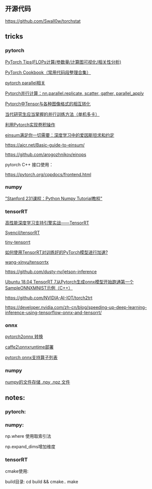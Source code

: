 ## 开源代码




https://github.com/Swall0w/torchstat

## tricks


### pytorch

[PyTorch Tips(FLOPs计算/参数量/计算图可视化/相关性分析)](https://zhuanlan.zhihu.com/p/112319391)

[PyTorch Cookbook（常用代码段整理合集）](https://zhuanlan.zhihu.com/p/59205847)


[pytorch parallel相关](https://pytorch.org/tutorials/beginner/former_torchies/parallelism_tutorial.html)

[Pytorch并行计算：nn.parallel.replicate, scatter, gather, parallel_apply](https://www.cnblogs.com/marsggbo/p/11534141.html)

[Pytorch中Tensor与各种图像格式的相互转化](https://cloud.tencent.com/developer/article/1144751)

[当代研究生应当掌握的并行训练方法（单机多卡）](https://zhuanlan.zhihu.com/p/98535650)

[利用Pytorch实现卷积操作](https://zhuanlan.zhihu.com/p/349683405)

[einsum满足你一切需要：深度学习中的爱因斯坦求和约定](https://zhuanlan.zhihu.com/p/44954540)

https://ajcr.net/Basic-guide-to-einsum/

https://github.com/arogozhnikov/einops

pytorch  C++ 接口使用： 

https://pytorch.org/cppdocs/frontend.html

### numpy 

["Stanford 231课程：Python Numpy Tutorial教程"](https://xuepro.github.io/2018/05/09/Python-Numpy-Tutorial/)

### tensorRT

[高性能深度学习支持引擎实战——TensorRT](https://zhuanlan.zhihu.com/p/35657027)

[Syencil/tensorRT](https://github.com/Syencil/tensorRT)

[tiny-tensorrt](https://github.com/zerollzeng/tiny-tensorrt)

[如何使用TensorRT对训练好的PyTorch模型进行加速?](https://zhuanlan.zhihu.com/p/88318324)

[wang-xinyu/tensorrtx](https://github.com/wang-xinyu/tensorrtx)

https://github.com/dusty-nv/jetson-inference

[Ubuntu 18.04 TensorRT 7从Pytorch生成onnx模型开始跑通第一个SampleONNXMNIST示例（C++）](https://blog.csdn.net/catscanner/article/details/107877234)

https://github.com/NVIDIA-AI-IOT/torch2trt

https://developer.nvidia.com/zh-cn/blog/speeding-up-deep-learning-inference-using-tensorflow-onnx-and-tensorrt/

### onnx

[pytorch2onnx 转换](https://github.com/open-mmlab/mmsegmentation/blob/feefc6a9dedbef79cd0375b6b507137b4f2b934c/tools/pytorch2onnx.py)

[caffe2\onnxruntime部署](https://pytorch.apachecn.org/docs/1.4/86.html)

[pytorch onnx支持算子列表](https://pytorch.org/docs/stable/onnx.html#supported-operators)


### numpy

[numpy的文件存储 .npy .npz 文件](https://blog.csdn.net/m0_37041325/article/details/78006203)


## notes:

### pytorch:


### numpy:

np.where 使用取索引法

np.expand_dims增加维度

### tensorRT

cmake使用: 

build目录: 
cd build && cmake.. 
make
